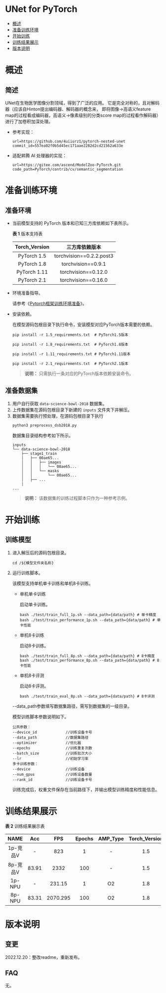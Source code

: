 # UNet for PyTorch

-   [概述](概述.md)
-   [准备训练环境](准备训练环境.md)
-   [开始训练](开始训练.md)
-   [训练结果展示](训练结果展示.md)
-   [版本说明](版本说明.md)



# 概述

## 简述
UNet在生物医学图像分割领域，得到了广泛的应用。
它是完全对称的，且对解码器（应该自Hinton提出编码器、解码器的概念来，
即将图像->高语义feature map的过程看成编码器，高语义->像素级别的分类score map的过程看作解码器）
进行了加卷积加深处理。

- 参考实现：

  ```
  url=https://github.com/4uiiurz1/pytorch-nested-unet
  commit_id=557ea02f0b5d45ec171aae2282d2cd21562a633e
  ```
- 适配昇腾 AI 处理器的实现：
  ```
  url=https://gitee.com/ascend/ModelZoo-PyTorch.git
  code_path=PyTorch/contrib/cv/semantic_segmentation
  ```


# 准备训练环境

## 准备环境

- 当前模型支持的 PyTorch 版本和已知三方库依赖如下表所示。

  **表 1**  版本支持表

  | Torch_Version      | 三方库依赖版本                                 |
  | :--------: | :----------------------------------------------------------: |
  | PyTorch 1.5 | torchvision==0.2.2.post3 |
  | PyTorch 1.8 | torchvision==0.9.1 |
  | PyTorch 1.11 | torchvision==0.12.0 |
  | PyTorch 2.1 | torchvision==0.16.0 |

- 环境准备指导。

  请参考《[Pytorch框架训练环境准备](https://www.hiascend.com/document/detail/zh/ModelZoo/pytorchframework/ptes)》。
  
- 安装依赖。

  在模型源码包根目录下执行命令，安装模型对应PyTorch版本需要的依赖。
  ```
  pip install -r 1.5_requirements.txt  # PyTorch1.5版本
  
  pip install -r 1.8_requirements.txt  # PyTorch1.8版本

  pip install -r 1.11_requirements.txt # PyTorch1.11版本

  pip install -r 2.1_requirements.txt  # PyTorch2.1版本
  ```
  > **说明：** 
  >只需执行一条对应的PyTorch版本依赖安装命令。


## 准备数据集

1. 用户自行获取 `data-science-bowl-2018` 数据集。
2. 上传数据集在源码包根目录下新建的 `inputs` 文件夹下并解压。
3. 数据集需要执行预处理，在源码包根目录下执行
    ```bash
    python3 preprocess_dsb2018.py
    ```
   数据集目录结构参考如下所示。
    ```
    inputs
    └── data-science-bowl-2018
        ├── stage1_train
        |   ├── 00ae65...
        │   │   ├── images
        │   │   │   └── 00ae65...
        │   │   └── masks
        │   │       └── 00ae65...            
        │   ├── ...
        |
    ...
    ```
   > **说明：** 
   >该数据集的训练过程脚本只作为一种参考示例。


# 开始训练

## 训练模型

1. 进入解压后的源码包根目录。

   ```
   cd /${模型文件夹名称} 
   ```

2. 运行训练脚本。

   该模型支持单机单卡训练和单机8卡训练。

   - 单机单卡训练

     启动单卡训练。

     ```
     bash ./test/train_full_1p.sh --data_path={data/path} # 单卡精度
     bash ./test/train_performance_1p.sh --data_path={data/path} # 单卡性能     
     ```

   - 单机8卡训练

     启动8卡训练。

     ```
     bash ./test/train_full_8p.sh --data_path={data/path} # 8卡精度
     bash ./test/train_performance_8p.sh --data_path={data/path} # 8卡性能
     ```

   - 单机8卡评测
  
     启动8卡评测。

     ```
     bash ./test/train_eval_8p.sh --data_path={data/path} # 8卡评测
     ```

   --data_path参数填写数据集路径，需写到数据集的一级目录。

   模型训练脚本参数说明如下。

   ```
   公共参数：
   --device_id             //训练设备卡号
   --data_path             //数据集路径
   --optimizer             //优化器
   --epochs                //训练重复次数
   --batch_size            //训练批次大小
   --lr                    //初始学习率
   多卡训练参数：
   --device                //训练设备
   --num_gpus              //训练设备数量
   --rank_id               //训练设备卡号
   ```
   训练完成后，权重文件保存在当前路径下，并输出模型训练精度和性能信息。

# 训练结果展示

**表 2** 训练结果展示表

| NAME   | Acc    |  FPS | Epochs | AMP_Type | Torch_Version |
|:------:|:------:|:----:|:------:|:--------:| :-----------: |
| 1p-竞品V | -     |  823 | 1      |        - | 1.5 |
| 8p-竞品V | 83.91 | 2332 | 100    |        - | 1.5 |
| 1p-NPU | -     |  231.15 | 1      |       O2 | 1.8 |
| 8p-NPU | 83.31 |  2070.295 | 100    |       O2 | 1.8 |

# 版本说明

## 变更

2022.12.20：整改readme，重新发布。

## FAQ

无。
